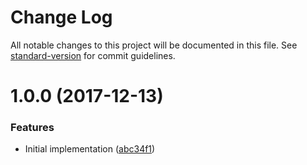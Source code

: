 # Change Log

All notable changes to this project will be documented in this file. See [standard-version](https://github.com/conventional-changelog/standard-version) for commit guidelines.

<a name="1.0.0"></a>
# 1.0.0 (2017-12-13)


### Features

* Initial implementation ([abc34f1](https://github.com/moxystudio/webpack-sane-compiler/commit/abc34f1))
